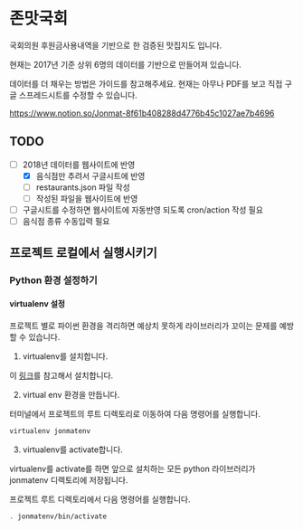 # 존맛국회

국회의원 후원금사용내역을 기반으로 한 검증된 맛집지도 입니다.

현재는 2017년 기준 상위 6명의 데이터를 기반으로 만들어져 있습니다.

데이터를 더 채우는 방법은 가이드를 참고해주세요.
현재는 아무나 PDF를 보고 직접 구글 스프레드시트를 수정할 수 있습니다.

https://www.notion.so/Jonmat-8f61b408288d4776b45c1027ae7b4696

## TODO
- [ ] 2018년 데이터를 웹사이트에 반영
  - [x] 음식점만 추려서 구글시트에 반영
  - [ ] restaurants.json 파일 작성
  - [ ] 작성된 파일을 웹사이트에 반영
- [ ] 구글시트를 수정하면 웹사이트에 자동반영 되도록 cron/action 작성 필요
- [ ] 음식점 종류 수동입력 필요

## 프로젝트 로컬에서 실행시키기

### Python 환경 설정하기

#### virtualenv 설정

프로젝트 별로 파이썬 환경을 격리하면 예상치 못하게 라이브러리가 꼬이는 문제를 예방할 수 있습니다.

1. virtualenv를 설치합니다.

이 [링크](https://virtualenv.pypa.io/en/latest/)를 참고해서 설치합니다.

2. virtual env 환경을 만듭니다.

터미널에서 프로젝트의 루트 디렉토리로 이동하여 다음 명령어를 실행합니다.

```sh
virtualenv jonmatenv
```

3. virtualenv를 activate합니다.

virtualenv를 activate를 하면 앞으로 설치하는 모든 python 라이브러리가
jonmatenv 디렉토리에 저장됩니다.

프로젝트 루트 디렉토리에서 다음 명령어를 실행합니다.

```sh
. jonmatenv/bin/activate
```
